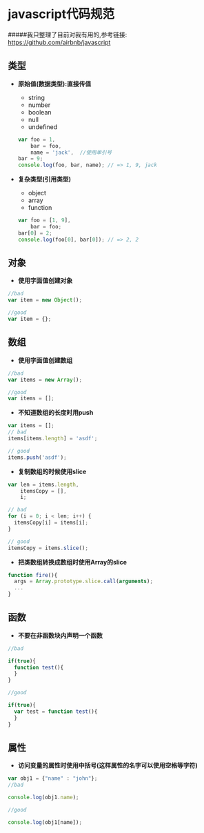 javascript代码规范
===================

#####我只整理了目前对我有用的,参考链接: https://github.com/airbnb/javascript

类型
---------
  - **原始值(数据类型):直接传值**
  
    + string
    + number
    + boolean
    + null
    + undefined
    
    ```javascript
    var foo = 1,
        bar = foo,
        name = 'jack',  //使用单引号
    bar = 9;
    console.log(foo, bar, name); // => 1, 9, jack
    ```
  - **复杂类型(引用类型)**
    + object
    + array
    + function
    
    ```javascript
    var foo = [1, 9],
        bar = foo;
    bar[0] = 2;
    console.log(foo[0], bar[0]); // => 2, 2
    ```

对象
---------

  - **使用字面值创建对象**
  
  ```javascript
  //bad
  var item = new Object();
  
  //good
  var item = {};
  ```

数组
-----

  - **使用字面值创建数组**
  
  ```javascript
  //bad
  var items = new Array();
  
  //good
  var items = [];
  ```
  - **不知道数组的长度时用push**
  
  ```javascript
  var items = [];
  // bad
  items[items.length] = 'asdf';

  // good
  items.push('asdf');
  ```
    
  - **复制数组的时候使用slice**
  
  ```javascript
  var len = items.length,
      itemsCopy = [],
      i;

  // bad
  for (i = 0; i < len; i++) {
    itemsCopy[i] = items[i];
  }

  // good
  itemsCopy = items.slice();
  ```
  
  - **把类数组转换成数组时使用Array的slice**
  
  ```javascript
  function fire(){
    args = Array.prototype.slice.call(arguments);
    ...
  }
  ```
  
  函数
  ----
  
  - **不要在非函数块内声明一个函数**
  
  ```javascript
  //bad
  
  if(true){
    function test(){
    }
  }
  
  //good
  
  if(true){
    var test = function test(){
    }
  }
  ```
  
  属性
  -----
  
  - **访问变量的属性时使用中括号(这样属性的名字可以使用空格等字符)**
  
  ```javascript
  var obj1 = {"name" : "john"};
  //bad
  
  console.log(obj1.name);
  
  //good
  
  console.log(obj1[name]);
  ```
  
  
  


